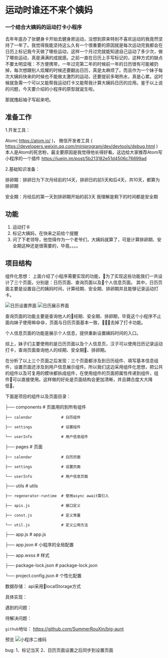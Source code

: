 # 运动时谁还不来个姨妈

### 一个结合大姨妈的运动打卡小程序

去年年底办了张健身卡开始去健身房运动，没想到原来特别不喜欢运动的我竟然坚持了一年了。我觉得我能坚持这么久有一个很重要的原因就是每次运动完我都会在日历上标记我今天做了哪些运动，这样一个月过完就能知道自己运动了多少次，做了哪些运动，真是满满的成就感。之前一直在日历上手写标记的，这种方式的缺点不要太明显哦：不方便携带，一年过完第二年的时候前一年的日历很有可能被扔掉，每次想跟别人炫耀的时候还要翻出日历，真是太麻烦了。而且作为一个妹子每次大姨妈快来的时候也不能做太激烈的运动，还要提前多喝热水，真是心累。这时候就急需一个可以又能帮我运动打卡又能帮我计算大姨妈日历的应用。鉴于以上说的问题，今天要介绍的小程序的原型就诞生啦。

那就撸起袖子写起来吧。

## 准备工作

1.开发工具：

Atom( https://atom.io/ )， 微信开发者工具 ( https://developers.weixin.qq.com/miniprogram/dev/devtools/debug.html )
本人是Atom的死忠粉，最主要原因是我觉得他长得好看。这边给大家推荐Atom写小程序的一个插件
https://juejin.im/post/5b213182e51d4506c76699ad

2.基础知识准备：

排卵期：排卵日为下次月经前的14天，排卵日的前5天和后4天，共10天，都算为排卵期

安全期：月经后的第一天到排卵期开始的前3天  我理解是剩下的时间都是安全期

## 功能

1. 运动打卡
2. 标记大姨妈，在快来之前给个提醒
3. 问了下老领导，他觉得作为一个老爷们，大姨妈就算了，可是计算排卵期、安全期这种还是很需要的，毕竟。。。。

## 项目结构

组件化思想：
上面介绍了小程序需要实现的功能，为了实现这些功能我们一共设计了三个页面，分别是：日历页面、查询页面以及个人信息页面。
其中，日历页面主要是设置自己的姨妈时间，计算经期、安全期、排卵期并且能够记录运动打卡。

![日历设置界面](./readmePic/calendar_set.png)
![日历展示界面](./readmePic/calendar_show.png)

查询页面的功能主要是查询他人的经期、安全期、排卵期，毕竟这个小程序不止面向妹子使用嘛😄😄，页面与日历页面基本一致，去掉了打卡功能。

个人信息页面的功能是展示个人信息，提供重新设置姨妈时间的入口。

综上，妹子们主要使用的是日历页面以及个人信息页，汉子可以使用日历记录运动打卡，查询页面查询他人的经期、安全期、排卵期。

在分析了以上三个页面之后发现：三个页面都涉及到日历组件、填写基本信息组件，设置页面还涉及到用户信息展示组件。所以我们这边采用组件化思想，把公共的组件以及可复用的模块都拆成组件，在使用组件的页面把属性传递到组件，组件可以直接使用。这样做的好处是页面结构会更加清晰，并且耦合度大大降低。

下面是项目的组件以及页面目录：

├── components               # 页面用的到所有组件

    ├── calendar             # 日历组件

    ├── settings             # 设置组件

    └── userInfo             # 用户信息组件

├── pages                    # 页面

    ├── calendar             # 日历页面

    ├── settings             # 设置页面

    └── userInfo             # 用户信息页面

├── utils                    # utils

    ├── regenerator-runtime  # 使用async await需引入

    ├── apis.js              # 接口定义

    ├── const.js             # 定义常量

    └── util.js              # 定义公用方法

├── app.js                   # app.js

├── app.json                 # 小程序的全局配置

├── app.wxss                 # 样式

├── package-lock.json        # package-lock.json

└── project.config.json      # 个性化配置


数据存储：
api采用localStorage方式

具体实现：

遇到的问题：

待解决问题：

`github`地址：
https://github.com/SummerRouXin/big-aunt

预览
![小程序二维码]()

bug:
1、标记当天
2、日历页面设置之后同步到设置页面